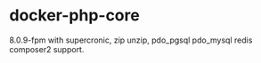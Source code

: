 # docker-php-core

8.0.9-fpm with supercronic, zip unzip, pdo_pgsql pdo_mysql redis composer2 support.
